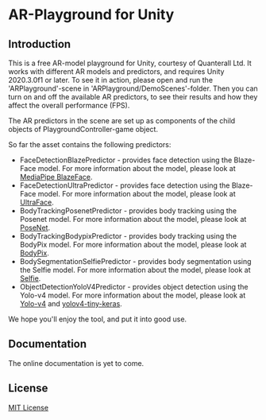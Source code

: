 # AR-Playground for Unity

## Introduction

This is a free AR-model playground for Unity, courtesy of Quanterall Ltd. It works with different AR models and predictors, and requires Unity 2020.3.0f1 or later. To see it in action, please open and run the 'ARPlayground'-scene in 'ARPlayground/DemoScenes'-folder. Then you can turn on and off the available AR predictors, to see their results and how they affect the overall performance (FPS).

The AR predictors in the scene are set up as components of the child objects of PlaygroundController-game object.

So far the asset contains the following predictors:
* FaceDetectionBlazePredictor - provides face detection using the Blaze-Face model. For more information about the model, please look at [MediaPipe BlazeFace](https://sites.google.com/view/perception-cv4arvr/blazeface).
* FaceDetectionUltraPredictor - provides face detection using the Blaze-Face model. For more information about the model, please look at [UltraFace](https://github.com/Linzaer/Ultra-Light-Fast-Generic-Face-Detector-1MB).
* BodyTrackingPosenetPredictor - provides body tracking using the Posenet model. For more information about the model, please look at [PoseNet](https://medium.com/tensorflow/real-time-human-pose-estimation-in-the-browser-with-tensorflow-js-7dd0bc881cd5).
* BodyTrackingBodypixPredictor - provides body tracking using the BodyPix model. For more information about the model, please look at [BodyPix](https://blog.tensorflow.org/2019/11/updated-bodypix-2.html).
* BodySegmentationSelfiePredictor - provides body segmentation using the Selfie model. For more information about the model, please look at [Selfie](https://google.github.io/mediapipe/solutions/selfie_segmentation.html).
* ObjectDetectionYoloV4Predictor - provides object detection using the Yolo-v4 model. For more information about the model, please look at [Yolo-v4](https://arxiv.org/abs/2004.10934) and [yolov4-tiny-keras](https://github.com/bubbliiiing/yolov4-tiny-keras).

We hope you'll enjoy the tool, and put it into good use.

## Documentation

The online documentation is yet to come.

## License

[MIT License](LICENSE)

